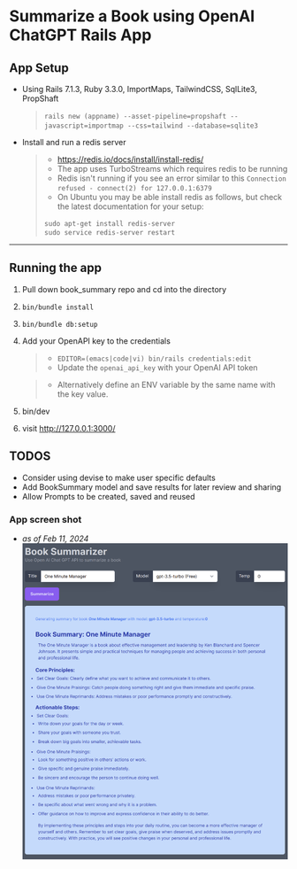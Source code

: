 # Summarize a Book using OpenAI ChatGPT Rails App

## App Setup
- Using Rails 7.1.3, Ruby 3.3.0, ImportMaps, TailwindCSS, SqlLite3, PropShaft
   > `rails new (appname) --asset-pipeline=propshaft --javascript=importmap --css=tailwind --database=sqlite3`

- Install and run a redis server
  > - https://redis.io/docs/install/install-redis/
  > - The app uses TurboStreams which requires redis to be running
  > - Redis isn't running if you see an error similar to this `Connection refused - connect(2) for 127.0.0.1:6379`
  > - On Ubuntu you may be able install redis as follows, but check the latest documentation for your setup:
  > ```
  > sudo apt-get install redis-server
  > sudo service redis-server restart
  > ```

* * *

## Running the app
1. Pull down book_summary repo and cd into the directory

2. `bin/bundle install`

3. `bin/bundle db:setup`

4. Add your OpenAPI key to the credentials

   >- `EDITOR=(emacs|code|vi) bin/rails credentials:edit`
   >- Update the `openai_api_key` with your OpenAI API token

   >- Alternatively define an ENV variable by the same name with the key value.

5. bin/dev

6. visit http://127.0.0.1:3000/ 

## TODOS
- Consider using devise to make user specific defaults
- Add BookSummary model and save results for later review and sharing
- Allow Prompts to be created, saved and reused

### App screen shot 
- _as of Feb 11, 2024_
![Book Summarizer](docs/BookSummarizerScreenShot.png)